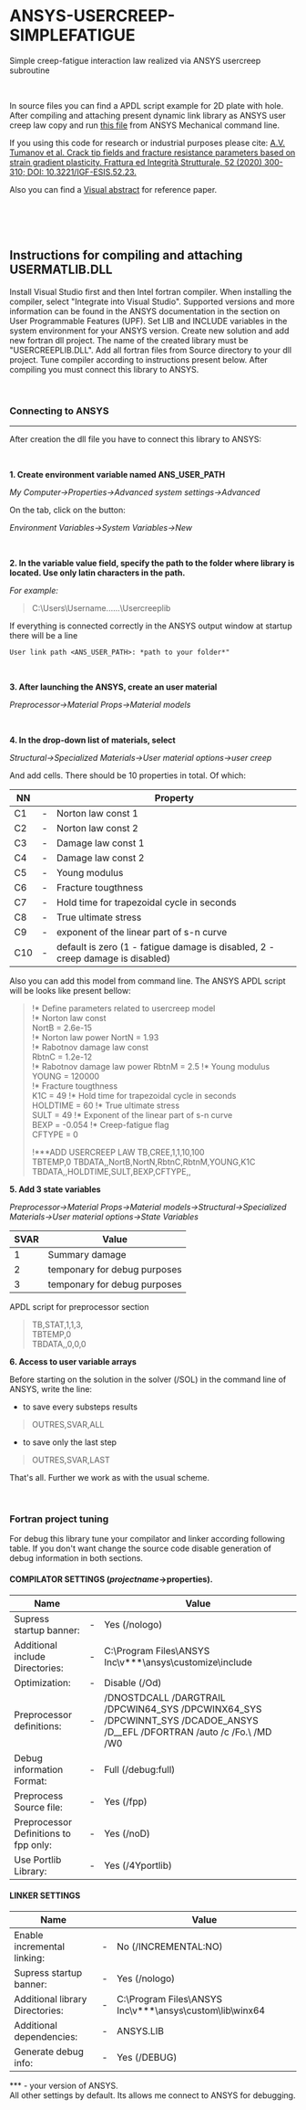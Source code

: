 # ANSYS-USERCREEP-SIMPLEFATIGUE
Simple creep-fatigue interaction law realized via ANSYS usercreep subroutine

<br>

 In source files you can find a APDL script example for 2D plate with hole. After compiling and attaching present dynamic link library as ANSYS user creep law copy and run [this file](https://github.com/Andrey-Fog/ANSYS-USERCREEP-SIMPLE_FATIGUE/blob/main/ANSCMD.txt) from ANSYS Mechanical command line.  

If you using this code for research or industrial purposes please cite:
[A.V. Tumanov et al. Crack tip fields and fracture resistance parameters based on strain gradient plasticity. Frattura ed Integrità Strutturale, 52 (2020) 300-310; 
 DOI: 10.3221/IGF-ESIS.52.23.](https://doi.org/10.3221/IGF-ESIS.52.23)  

Also you can find a [Visual abstract](https://www.youtube.com/watch?v=sueQTVURYUc) for reference paper.




<br>
<br>
<br>

## Instructions for compiling and attaching USERMATLIB.DLL 

Install Visual Studio first and then Intel fortran compiler. When installing the compiler, select "Integrate into Visual Studio". Supported versions and more information can be found in the ANSYS documentation in the section on User Programmable Features (UPF). Set LIB and INCLUDE variables in the system environment for your ANSYS version. Create new solution and add new fortran dll project. The name of the created library must be "USERCREEPLIB.DLL". Add all fortran files from Source directory to your dll project. Tune compiler according to instructions present below. After compiling you must connect this library to ANSYS.


<br>

### Connecting to ANSYS

---

After creation the dll file you have to connect this library to ANSYS:

<br>

**1. Create environment variable named ANS_USER_PATH**

*My Computer->Properties->Advanced system settings->Advanced*  

On the tab, click on the button:

*Environment Variables->System Variables->New*

<br>

**2. In the variable value field, specify the path to the folder where library is located. Use only latin characters in the path.**

*For example:* 
>C:\Users\Username\......\Usercreeplib
   
If everything is connected correctly in the ANSYS output window at startup there will be a line 

```
User link path <ANS_USER_PATH>: *path to your folder*" 
```
<br>

**3. After launching the ANSYS, create an user material**

*Preprocessor->Material Props->Material models*

<br>

**4. In the drop-down list of materials, select**

*Structural->Specialized Materials->User material options->user creep*


And add cells. There should be 10 properties in total. Of which:

| NN  |     | Property                              |
| --- | --- | ------------------------------------  |
|  C1 |  -  |Norton law const 1                      |
|  C2 |  -  |Norton law const 2                      |
|  C3 |  -  |Damage law const 1                      | 
|  C4 |  -  |Damage law const 2                     |  
|  C5 |  -  |Young modulus                          |
|  C6 |  -  |Fracture tougthness                    |
|  C7 |  -  |Hold time for trapezoidal cycle in seconds                                             | 
|  C8 |  -  |True ultimate stress                   |  
|  C9 |  -  |exponent of the linear part of s-n curve                           |
|  C10 |  -  |default is zero (1 - fatigue damage is disabled, 2 - creep damage is disabled)                    |

Also you can add this model from command line. The ANSYS APDL script will be looks like present bellow:

>!* Define parameters related to usercreep model  
>!* Norton law const   
>NortB	= 2.6e-15   
>!* Norton law power 
>NortN	= 1.93  
>!* Rabotnov damage law const  
>RbtnC	= 1.2e-12  
>!* Rabotnov damage law power 
>RbtnM 	= 2.5 
>!* Young modulus  
>YOUNG	= 120000  
>!* Fracture tougthness  
>K1C 	= 49
>!* Hold time for trapezoidal cycle in seconds  
>HOLDTIME 	= 60
>!* True ultimate stress  
>SULT 	= 49
>!* Exponent of the linear part of s-n curve  
>BEXP 	= -0.054
>!* Creep-fatigue flag  
>CFTYPE 	= 0
>     
>!***ADD USERCREEP LAW
>TB,CREE,1,1,10,100   
>TBTEMP,0
>TBDATA,,NortB,NortN,RbtnC,RbtnM,YOUNG,K1C   
>TBDATA,,HOLDTIME,SULT,BEXP,CFTYPE,, 

**5. Add 3 state variables**  

*Preprocessor->Material Props->Material models->Structural->Specialized Materials->User material options->State Variables*

| SVAR| Value                                 |
| --- | ------------------------------------- |
| 1   | Summary damage                        |
| 2   | temponary for debug purposes          |
| 3   | temponary for debug purposes          |


APDL script for preprocessor section

>TB,STAT,1,1,3,  
>TBTEMP,0  
>TBDATA,,0,0,0 


**6. Access to user variable arrays**

Before starting on the solution in the solver (/SOL) in the command line of ANSYS, write the line:

- to save every substeps results  
> OUTRES,SVAR,ALL

- to save only the last step  
> OUTRES,SVAR,LAST

That's all. Further we work as with the usual scheme.

<br>

### Fortran project tuning

For debug this library tune your compilator and linker according following table. If you don't want change the source code disable generation of debug information in both sections.
#### COMPILATOR SETTINGS (*projectname*->properties). 


| Name     |   | Value |
| ----------- | ----------- |----------- |
|Supress startup banner:| 	 - |	            Yes (/nologo) | 
|Additional include Directories:|  - |	        C:\Program Files\ANSYS Inc\v***\ansys\customize\include | 
|Optimization:| 			 - |	            Disable (/Od) |
|Preprocessor definitions:| 	 - |	        /DNOSTDCALL /DARGTRAIL /DPCWIN64_SYS /DPCWINX64_SYS /DPCWINNT_SYS /DCADOE_ANSYS /D__EFL /DFORTRAN /auto /c /Fo.\ /MD /W0  |
|Debug information Format:|		 - |            Full (/debug:full)  |
|Preprocess Source file:|		 - |            Yes (/fpp)  |
|Preprocessor Definitions to fpp only:| -|	Yes (/noD)  |
|Use Portlib Library:| 		 - |	            Yes (/4Yportlib)  |

#### LINKER SETTINGS  
| Name    |  |    Value |
| ----------- | ----------- |----------- |
|Enable incremental linking:| - |		No (/INCREMENTAL:NO)  |
|Supress startup banner:|  - |		    Yes (/nologo) | 
|Additional library Directories:|  - |	C:\Program Files\ANSYS Inc\v***\ansys\custom\lib\winx64|  
|Additional dependencies:| 	 - |	    ANSYS.LIB  |
|Generate debug info: |	 - |		    Yes (/DEBUG)  |

*** - your version of ANSYS.  
All other settings by default. Its allows me connect to ANSYS for debugging.
